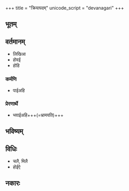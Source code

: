 +++
title = "क्रियापदम्"
unicode_script = "devanagari"
+++

## भूतम्

## वर्तमानम्
- लिखिआ
- होवई
- होहि

### कर्मणि
- पाईअहि

### प्रेरणार्थे
- भवाईअहि+++(=भ्रामयति)+++

## भविष्यम्

## विधिः
- चलै, मिलै
- होईऐ

## नकारः
